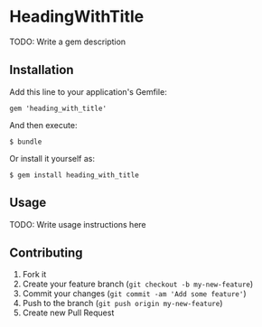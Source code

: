 # HeadingWithTitle

TODO: Write a gem description

## Installation

Add this line to your application's Gemfile:

    gem 'heading_with_title'

And then execute:

    $ bundle

Or install it yourself as:

    $ gem install heading_with_title

## Usage

TODO: Write usage instructions here

## Contributing

1. Fork it
2. Create your feature branch (`git checkout -b my-new-feature`)
3. Commit your changes (`git commit -am 'Add some feature'`)
4. Push to the branch (`git push origin my-new-feature`)
5. Create new Pull Request
